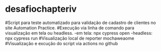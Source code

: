 # desafiochapteriv

#Script para teste automatizado para validação de cadastro de clientes no site Automation Practice. 
#Execução via linha de comando para visualização em tela ou headless. 
    -em tela: npx cypress open
    -headless: npx cypress run 
#Visualização local de reporter mochaweaome 
#Visualização e excução do script via actions no github
